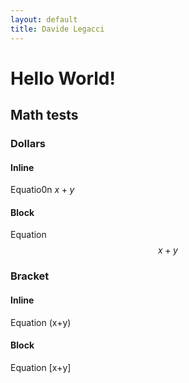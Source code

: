 ```yaml
---
layout: default
title: Davide Legacci
---
```


# Hello World!

## Math tests

### Dollars
#### Inline
Equatio0n $x+y$
#### Block
Equation $$x+y$$


### Bracket
#### Inline
Equation \(x+y\)
#### Block
Equation \[x+y\]


